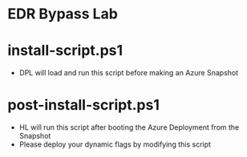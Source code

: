 # EDR Bypass Lab

# install-script.ps1
* DPL will load and run this script before making an Azure Snapshot

# post-install-script.ps1
* HL will run this script after booting the Azure Deployment from the Snapshot
* Please deploy your dynamic flags by modifying this script

